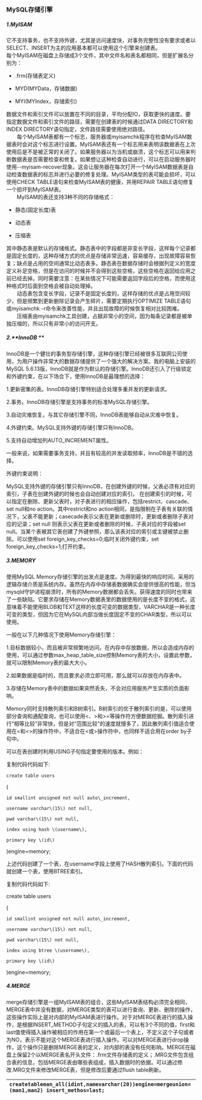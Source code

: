### MySQL存储引擎

##### 1.**MyISAM**

它不支持事务，也不支持外键，尤其是访问速度快，对事务完整性没有要求或者以SELECT、INSERT为主的应用基本都可以使用这个引擎来创建表。  
每个MyISAM在磁盘上存储成3个文件，其中文件名和表名都相同，但是扩展名分别为：

* .frm\(存储表定义\)

* MYD\(MYData，存储数据\)

* MYI\(MYIndex，存储索引\)

数据文件和索引文件可以放置在不同的目录，平均分配IO，获取更快的速度。要指定数据文件和索引文件的路径，需要在创建表的时候通过DATA DIRECTORY和INDEX DIRECTORY语句指定，文件路径需要使用绝对路径。  
　　每个MyISAM表都有一个标志，服务器或myisamchk程序在检查MyISAM数据表时会对这个标志进行设置。MyISAM表还有一个标志用来表明该数据表在上次使用后是不是被正常的关闭了。如果服务器以为当机或崩溃，这个标志可以用来判断数据表是否需要检查和修复。如果想让这种检查自动进行，可以在启动服务器时使用--myisam-recover现象。这会让服务器在每次打开一个MyISAM数据表是自动检查数据表的标志并进行必要的修复处理。MyISAM类型的表可能会损坏，可以使用CHECK TABLE语句来检查MyISAM表的健康，并用REPAIR TABLE语句修复一个损坏到MyISAM表。  
　　MyISAM的表还支持3种不同的存储格式：

* 静态\(固定长度\)表

* 动态表

* 压缩表

其中静态表是默认的存储格式。静态表中的字段都是非变长字段，这样每个记录都是固定长度的，这种存储方式的优点是存储非常迅速，容易缓存，出现故障容易恢复；缺点是占用的空间通常比动态表多。静态表在数据存储时会根据列定义的宽度定义补足空格，但是在访问的时候并不会得到这些空格，这些空格在返回给应用之前已经去掉。同时需要注意：在某些情况下可能需要返回字段后的空格，而使用这种格式时后面到空格会被自动处理掉。  
　　动态表包含变长字段，记录不是固定长度的，这样存储的优点是占用空间较少，但是频繁到更新删除记录会产生碎片，需要定期执行OPTIMIZE TABLE语句或myisamchk -r命令来改善性能，并且出现故障的时候恢复相对比较困难。  
　　压缩表由myisamchk工具创建，占据非常小的空间，因为每条记录都是被单独压缩的，所以只有非常小的访问开支。

##### 2.**InnoDB **

InnoDB是一个健壮的事务型存储引擎，这种存储引擎已经被很多互联网公司使用，为用户操作非常大的数据存储提供了一个强大的解决方案。我的电脑上安装的MySQL 5.6.13版，InnoDB就是作为默认的存储引擎。InnoDB还引入了行级锁定和外键约束，在以下场合下，使用InnoDB是最理想的选择：

1.更新密集的表。InnoDB存储引擎特别适合处理多重并发的更新请求。

2.事务。InnoDB存储引擎是支持事务的标准MySQL存储引擎。

3.自动灾难恢复。与其它存储引擎不同，InnoDB表能够自动从灾难中恢复。

4.外键约束。MySQL支持外键的存储引擎只有InnoDB。

5.支持自动增加列AUTO\_INCREMENT属性。

一般来说，如果需要事务支持，并且有较高的并发读取频率，InnoDB是不错的选择。

  
外键约束说明： 

MySQL支持外键的存储引擎只有InnoDB，在创建外键的时候，父表必须有对应的索引，子表在创建外键的时候也会自动创建对应的索引。 在创建索引的时候，可以指定在删除、更新父表时，对子表进行的相应操作，包括restrict、cascade、set null和no action。其中restrict和no action相同，是指限制在子表有关联的情况下，父表不能更新；casecade表示父表在更新或删除时，更新或者删除子表对应的记录；set null 则表示父表在更新或者删除的时候，子表对应的字段被set null。当某个表被其它表创建了外键参照，那么该表对应的索引或主键被禁止删除。可以使用set foreign\_key\_checks=0;临时关闭外键约束，set foreign\_key\_checks=1;打开约束。

##### 3.**MEMORY**

使用MySQL Memory存储引擎的出发点是速度。为得到最快的响应时间，采用的逻辑存储介质是系统内存。虽然在内存中存储表数据确实会提供很高的性能，但当mysqld守护进程崩溃时，所有的Memory数据都会丢失。获得速度的同时也带来了一些缺陷。它要求存储在Memory数据表里的数据使用的是长度不变的格式，这意味着不能使用BLOB和TEXT这样的长度可变的数据类型，VARCHAR是一种长度可变的类型，但因为它在MySQL内部当做长度固定不变的CHAR类型，所以可以使用。

一般在以下几种情况下使用Memory存储引擎：

1.目标数据较小，而且被非常频繁地访问。在内存中存放数据，所以会造成内存的使用，可以通过参数max\_heap\_table\_size控制Memory表的大小，设置此参数，就可以限制Memory表的最大大小。

2.如果数据是临时的，而且要求必须立即可用，那么就可以存放在内存表中。

3.存储在Memory表中的数据如果突然丢失，不会对应用服务产生实质的负面影响。

Memory同时支持散列索引和B树索引。B树索引的优于散列索引的是，可以使用部分查询和通配查询，也可以使用&lt;、&gt;和&gt;=等操作符方便数据挖掘。散列索引进行“相等比较”非常快，但是对“范围比较”的速度就慢多了，因此散列索引值适合使用在=和&lt;&gt;的操作符中，不适合在&lt;或&gt;操作符中，也同样不适合用在order by子句中。

可以在表创建时利用USING子句指定要使用的版本。例如：

复制代码代码如下:

    create table users

\(

    id smallint unsigned not null auto\_increment,

    username varchar\(15\) not null,

    pwd varchar\(15\) not null,

    index using hash \(username\),

    primary key \(id\)

\)engine=memory;

上述代码创建了一个表，在username字段上使用了HASH散列索引。下面的代码就创建一个表，使用BTREE索引。

复制代码代码如下:

create table users

\(

    id smallint unsigned not null auto\_increment,

    username varchar\(15\) not null,

    pwd varchar\(15\) not null,

    index using btree \(username\),

    primary key \(id\)

\)engine=memory;

##### 4.**MERGE**

merge存储引擎是一组MyISAM表的组合，这些MyISAM表结构必须完全相同，MERGE表中并没有数据，对MERGE类型的表可以进行查询、更新、删除的操作，这些操作实际上是对内部的MyISAM表进行操作。对于对MERGE表进行的插入操作，是根据INSERT\_METHOD子句定义的插入的表，可以有3个不同的值，first和last值使得插入操作被相应的作用在第一个或最后一个表上，不定义这个子句或者为NO，表示不能对这个MERGE表进行插入操作。可以对MERGE表进行drop操作，这个操作只是删除MERGE表的定义，对内部的表没有任何影响。MERGE在磁盘上保留2个以MERGE表名开头文件：.frm文件存储表的定义；.MRG文件包含组合表的信息，包括MERGE表由哪些表组成，插入数据时的依据。可以通过修改.MRG文件来修改MERGE表，但是修改后要通过flush table刷新。

| `createtableman_all(idint,namevarchar(20))engine=mergeunion=(man1,man2) insert_methos=last;` |
| :--- |




